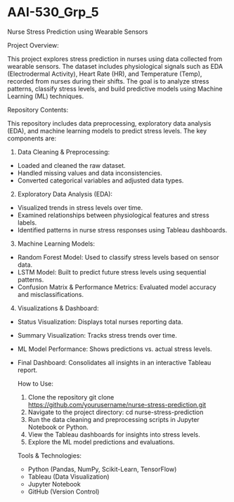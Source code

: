 # AAI-530_Grp_5

Nurse Stress Prediction using Wearable Sensors

Project Overview: 

This project explores stress prediction in nurses using data collected from wearable sensors. The dataset includes physiological signals such as EDA (Electrodermal Activity), Heart Rate (HR), and Temperature (Temp), recorded from nurses during their shifts. The goal is to analyze stress patterns, classify stress levels, and build predictive models using Machine Learning (ML) techniques.

Repository Contents:

This repository includes data preprocessing, exploratory data analysis (EDA), and machine learning models to predict stress levels. The key components are:

1. Data Cleaning & Preprocessing:
  * Loaded and cleaned the raw dataset.
  * Handled missing values and data inconsistencies.
  * Converted categorical variables and adjusted data types.
2. Exploratory Data Analysis (EDA):
  * Visualized trends in stress levels over time.
  * Examined relationships between physiological features and stress labels.
  * Identified patterns in nurse stress responses using Tableau dashboards.
3. Machine Learning Models:
  * Random Forest Model: Used to classify stress levels based on sensor data.
  * LSTM Model: Built to predict future stress levels using sequential patterns.
  * Confusion Matrix & Performance Metrics: Evaluated model accuracy and misclassifications.
4. Visualizations & Dashboard:
  * Status Visualization: Displays total nurses reporting data.
  * Summary Visualization: Tracks stress trends over time.
  * ML Model Performance: Shows predictions vs. actual stress levels.
  * Final Dashboard: Consolidates all insights in an interactive Tableau report.

    How to Use:
    1. Clone the repository
       git clone https://github.com/yourusername/nurse-stress-prediction.git
    2. Navigate to the project directory:
       cd nurse-stress-prediction
    3. Run the data cleaning and preprocessing scripts in Jupyter Notebook or Python.
    4. View the Tableau dashboards for insights into stress levels.
    5. Explore the ML model predictions and evaluations.
   
    Tools & Technologies:
      * Python (Pandas, NumPy, Scikit-Learn, TensorFlow)
      * Tableau (Data Visualization)
      * Jupyter Notebook
      * GitHub (Version Control)
